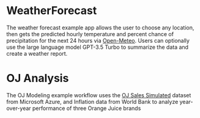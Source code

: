 # WeatherForecast

The weather forecast example app allows the user to choose any location, then gets the predicted hourly temperature and percent chance of precipitation for the next 24 hours via [Open-Meteo](https://open-meteo.com). Users can optionally use the large language model GPT-3.5 Turbo to summarize the data and create a weather report.

# OJ Analysis

The OJ Modeling example workflow uses the [OJ Sales Simulated](https://learn.microsoft.com/en-us/azure/open-datasets/dataset-oj-sales-simulated) dataset from Microsoft Azure, and Inflation data from World Bank to analyze year-over-year performance of three Orange Juice brands